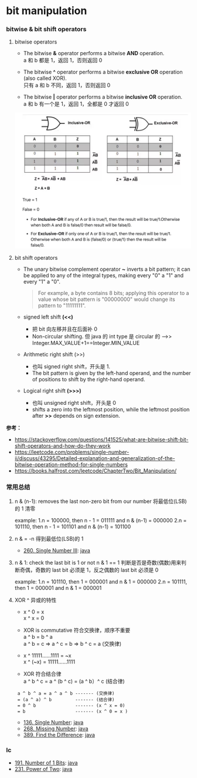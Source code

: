 # bit manipulation

### bitwise & bit shift operators

1. bitwise operators

   - The bitwise **&** operator performs a bitwise **AND** operation.  
     a 和 b 都是 1，返回 1，否则返回 0

   - The bitwise **^** operator performs a bitwise **exclusive OR** operation (also called XOR).  
     只有 a 和 b 不同，返回 1，否则返回 0

   - The bitwise **|** operator performs a bitwise **inclusive OR** operation.  
     a 和 b 有一个是 1，返回 1，全都是 0 才返回 0

   ![Alt text](/images/inclusiveOR_exclusiveOR.jpg)

2. bit shift operators

   - The unary bitwise complement operator **~** inverts a bit pattern; it can be applied to any of the integral types, making every "0" a "1" and every "1" a "0".

     > For example, a byte contains 8 bits; applying this operator to a value whose bit pattern is "00000000" would change its pattern to "11111111".

   - signed left shift **(<<)**
     - 把 bit 向左移并且在后面补 0
     - Non-circular shifting. 但 java 的 int type 是 circular 的 -->> Integer.MAX_VALUE+1==Integer.MIN_VALUE
   - Arithmetic right shift (>>)
     - 也叫 signed right shift，开头是 1.
     - The bit pattern is given by the left-hand operand, and the number of positions to shift by the right-hand operand.
   - Logical right shift **(>>>)**
     - 也叫 unsigned right shift，开头是 0
     - shifts a zero into the leftmost position, while the leftmost position after **>>** depends on sign extension.

**参考：**

- https://stackoverflow.com/questions/141525/what-are-bitwise-shift-bit-shift-operators-and-how-do-they-work
- https://leetcode.com/problems/single-number-ii/discuss/43295/Detailed-explanation-and-generalization-of-the-bitwise-operation-method-for-single-numbers
- https://books.halfrost.com/leetcode/ChapterTwo/Bit_Manipulation/

### 常用总结

1. n & (n-1): removes the last non-zero bit from our number 将最低位(LSB)的 1 清零

   example:
   1.n = 100000, then n - 1 = 011111 and n & (n-1) = 000000
   2.n = 101110, then n - 1 = 101101 and n & (n-1) = 101100

2. n & = -n 得到最低位(LSB)的 1

   - [260. Single Number III](https://leetcode.com/problems/single-number-iii/):
     [java](/solution_java/0260_Single_Number_III.java)

3. n & 1: check the last bit is 1 or not
   n & 1 == 1 判断是否是奇数(偶数)用来判断奇偶，奇数的 last bit 必须是 1，反之偶数的 last bit 必须是 0

   example:
   1.n = 101110, then 1 = 000001 and n & 1 = 000000
   2.n = 101111, then 1 = 000001 and n & 1 = 000001

4. XOR ^ 异或的特性

   - x ^ 0 = x  
     x ^ x = 0
   - XOR is commutative 符合交换律，顺序不重要  
     a ^ b = b ^ a  
     a ^ b = c => a ^ c = b => b ^ c = a (交换律)

   - x ^ 11111……1111 = ~x  
     x ^ (~x) = 11111……1111

   - XOR 符合结合律  
     a ^ b ^ c = a ^ (b ^ c) = (a ^ b）^ c (结合律)

   ```
    a ^ b ^ a = a ^ a ^ b ------- (交换律)
    = (a ^ a) ^ b         ------- (结合律)
    = 0 ^ b               ------- (x ^ x = 0)
    = b                   ------- (x ^ 0 = x )
   ```

   - [136. Single Number](https://leetcode.com/problems/single-number/):
     [java](/solution_java/0136_Single_Number.java)
   - [268. Missing Number](https://leetcode.com/problems/missing-number/):
     [java](/solution_java/0268_Missing_Number.java)
   - [389. Find the Difference](https://leetcode.com/problems/find-the-difference/):
     [java](/solution_java/0389_Find_the_Difference.java)

### lc

- [191. Number of 1 Bits](https://leetcode.com/problems/number-of-1-bits/):
  [java](/solution_java/0191_Number_of_1_Bits.java)
- [231. Power of Two](https://leetcode.com/problems/power-of-two/):
  [java](/solution_java/0231_Power_of_Two.java)
